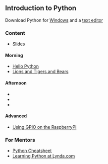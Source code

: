 ## Introduction to Python

Download Python for [Windows](https://www.python.org/downloads/windows/) and a [text editor](http://atom.io)

### Content

* [Slides](day-1.html)


#### Morning

* [Hello Python](1.1-hello-python.md)
* [Lions and Tigers and Bears](1.2-lions-and-tigers-and-bears.md)


#### Afternoon

*
*
*


#### Advanced

* [Using GPIO on the RaspberryPi](3.1-distance-sensor.md)


### For Mentors

* [Python Cheatsheet](cheatsheet.md)
* [Learning Python at Lynda.com](https://www.lynda.com/Python-tutorials/Up-Running-Python/122467-2.html)
